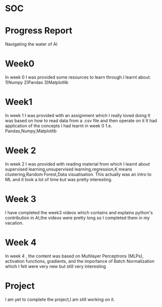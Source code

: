 # SOC
# Progress Report
Navigating the water of AI
# Week0
In week 0 I was provided some resources to learn through.I learnt about:
1)Numpy
2)Pandas
3)Matplotlib
# Week1
In week 1 I was provided with an assignment which I really loved doing
It was based on how to read data from a .csv file and then operate on it
It had application of the concepts I had learnt in week 0 1.e. Pandas,Numpy,Matplotlib
# Week 2
In week 2 I was provided with reading material from which I learnt about supervised learning,unsupervised learning,regression,K means clustering,Random Forest,Data visualisation. This actually was an intro to ML and it took a lot of time but was pretty interesting.
# Week 3
I have completed the week3 videos which contains and explains python's contribution in AI,the videos were pretty long so I completed them in my vacation.
# Week 4
In week 4 , the content was based on Multilayer Perceptrons (MLPs), activation functions, gradients, and the importance of Batch Normalization which I felt were very new but still very interesting
# Project
I am yet to complete the project,I am still working on it.


